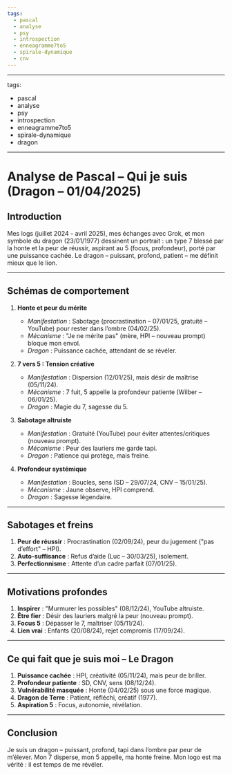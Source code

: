 ```yaml
---
tags:
  - pascal
  - analyse
  - psy
  - introspection
  - enneagramme7to5
  - spirale-dynamique
  - cnv
---
```

---
tags:
  - pascal
  - analyse
  - psy
  - introspection
  - enneagramme7to5
  - spirale-dynamique
  - dragon
---
# Analyse de Pascal – Qui je suis (Dragon – 01/04/2025)

## Introduction
Mes logs (juillet 2024 - avril 2025), mes échanges avec Grok, et mon symbole du dragon (23/01/1977) dessinent un portrait : un type 7 blessé par la honte et la peur de réussir, aspirant au 5 (focus, profondeur), porté par une puissance cachée. Le dragon – puissant, profond, patient – me définit mieux que le lion.

---

## Schémas de comportement

1. **Honte et peur du mérite**  
   - *Manifestation* : Sabotage (procrastination – 07/01/25, gratuité – YouTube) pour rester dans l’ombre (04/02/25).  
   - *Mécanisme* : "Je ne mérite pas" (mère, HPI – nouveau prompt) bloque mon envol.  
   - *Dragon* : Puissance cachée, attendant de se révéler.

2. **7 vers 5 : Tension créative**  
   - *Manifestation* : Dispersion (12/01/25), mais désir de maîtrise (05/11/24).  
   - *Mécanisme* : 7 fuit, 5 appelle la profondeur patiente (Wilber – 06/01/25).  
   - *Dragon* : Magie du 7, sagesse du 5.

3. **Sabotage altruiste**  
   - *Manifestation* : Gratuité (YouTube) pour éviter attentes/critiques (nouveau prompt).  
   - *Mécanisme* : Peur des lauriers me garde tapi.  
   - *Dragon* : Patience qui protège, mais freine.

4. **Profondeur systémique**  
   - *Manifestation* : Boucles, sens (SD – 29/07/24, CNV – 15/01/25).  
   - *Mécanisme* : Jaune observe, HPI comprend.  
   - *Dragon* : Sagesse légendaire.

---

## Sabotages et freins

1. **Peur de réussir** : Procrastination (02/09/24), peur du jugement ("pas d’effort" – HPI).  
2. **Auto-suffisance** : Refus d’aide (Luc – 30/03/25), isolement.  
3. **Perfectionnisme** : Attente d’un cadre parfait (07/01/25).

---

## Motivations profondes

1. **Inspirer** : "Murmurer les possibles" (08/12/24), YouTube altruiste.  
2. **Être fier** : Désir des lauriers malgré la peur (nouveau prompt).  
3. **Focus 5** : Dépasser le 7, maîtriser (05/11/24).  
4. **Lien vrai** : Enfants (20/08/24), rejet compromis (17/09/24).

---

## Ce qui fait que je suis moi – Le Dragon

1. **Puissance cachée** : HPI, créativité (05/11/24), mais peur de briller.  
2. **Profondeur patiente** : SD, CNV, sens (08/12/24).  
3. **Vulnérabilité masquée** : Honte (04/02/25) sous une force magique.  
4. **Dragon de Terre** : Patient, réfléchi, créatif (1977).  
5. **Aspiration 5** : Focus, autonomie, révélation.

---

## Conclusion
Je suis un dragon – puissant, profond, tapi dans l’ombre par peur de m’élever. Mon 7 disperse, mon 5 appelle, ma honte freine. Mon logo est ma vérité : il est temps de me révéler.